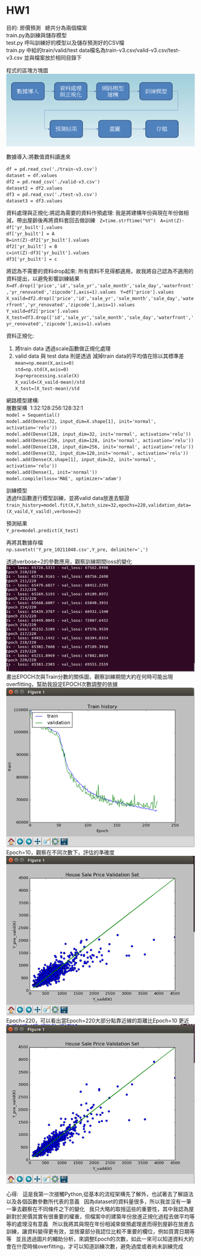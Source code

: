 # HW1  
目的: 房價預測  
總共分為兩個檔案  
train.py為訓練與儲存模型  
test.py 呼叫訓練好的模型以及儲存預測好的CSV檔  
train.py 中給的train/valid/test data檔名為train-v3.csv/valid-v3.csv/test-v3.csv 並與檔案放於相同目錄下  

程式的區塊方塊圖  
![image](https://github.com/105368504LEEBIFAN/HW1/blob/master/5.PNG)  

數據導入:將數值資料讀進來

`df = pd.read_csv('./train-v3.csv')`  
`dataset = df.values`  
`df2 = pd.read_csv('./valid-v3.csv')`  
`dataset2 = df2.values`  
`df3 = pd.read_csv('./test-v3.csv')`  
`dataset3 = df3.values`       

資料處理與正規化:將認為需要的資料作預處理: 我是將建構年份與現在年份做相減，帶出屋齡後再將資料套回去做訓練  
`Z=time.strftime("%Y")`  
`A=int(Z)-df['yr_built'].values`  
`df['yr_built'] = A`  
`B=int(Z)-df2['yr_built'].values`  
`df2['yr_built'] = B`  
`c=int(Z)-df3['yr_built'].values`  
`df3['yr_built'] = c`  

將認為不需要的資料drop起來: 所有資料不見得都適用，故我將自己認為不適用的資料提出，以避免影響訓練結果  
`X=df.drop(['price','id','sale_yr','sale_month','sale_day','waterfront','yr_renovated','zipcode'],axis=1).values`   
`Y=df['price'].values`  
`X_vaild=df2.drop(['price','id','sale_yr','sale_month','sale_day','waterfront','yr_renovated','zipcode'],axis=1).values` `Y_vaild=df2['price'].values`  
`X_test=df3.drop(['id','sale_yr','sale_month','sale_day','waterfront','yr_renovated','zipcode'],axis=1).values`     

資料正規化:   
1. 將train data 透過scale函數做正規化處理  
2. valid data 與 test data 則是透過 減掉train data的平均值在除以其標準差  
`mean=np.mean(X,axis=0)`  
`std=np.std(X,axis=0)`  
`X=preprocessing.scale(X)`  
`X_vaild=(X_vaild-mean)/std`  
`X_test=(X_test-mean)/std`  

網路模型建構:   
層數架構  1:32:128:256:128:32:1  
`model = Sequential()`  
`model.add(Dense(32, input_dim=X.shape[1], init='normal', activation='relu'))`  
`model.add(Dense(128, input_dim=32, init='normal', activation='relu'))`  
`model.add(Dense(256, input_dim=128, init='normal', activation='relu'))`  
`model.add(Dense(128, input_dim=256, init='normal', activation='relu'))`  
`model.add(Dense(32, input_dim=128,init='normal', activation='relu'))`  
`model.add(Dense(X.shape[1], input_dim=32, init='normal', activation='relu'))`  
`model.add(Dense(1, init='normal'))`  
`model.compile(loss='MAE', optimizer='adam')`  

訓練模型  
透過fit函數進行模型訓練，並將valid data放進去驗證  
`train_history=model.fit(X,Y,batch_size=32,epochs=220,validation_data=(X_vaild,Y_vaild),verbose=2)`  

預測結果  
`Y_pre=model.predict(X_test)`  

再將其數據存檔  
`np.savetxt('Y_pre_10211048.csv',Y_pre, delimiter=',')`   

透過verbose=2的參數應用，觀察訓練期間loss的變化  
![image](https://raw.githubusercontent.com/105368504LEEBIFAN/HW1/2bc278740c4b65535b3369cb2fcdfbddff51bd3d/1.PNG)  
畫出EPOCH次與Train分數的關係圖，觀察訓練期間大約在何時可能出現overfitting，幫助我設定EPOCH次數調整的依據  
![image](https://raw.githubusercontent.com/105368504LEEBIFAN/HW1/2bc278740c4b65535b3369cb2fcdfbddff51bd3d/22.PNG)  
Epoch=10，觀察在不同次數下，評估的準確度  
![image](https://raw.githubusercontent.com/105368504LEEBIFAN/HW1/2bc278740c4b65535b3369cb2fcdfbddff51bd3d/3.PNG)  
Epoch=220，可以看出當Epoch=220大部分點靠近線的距離比Epoch=10 更近  
![image](https://raw.githubusercontent.com/105368504LEEBIFAN/HW1/2bc278740c4b65535b3369cb2fcdfbddff51bd3d/4.PNG)

心得:  
這是我第一次接觸Python,從基本的流程架構先了解外，也試著去了解語法以及各個函數參數所代表的意義  
因為dataset的資料量很多，所以我並沒有一筆一筆去觀察在不同條件之下的變化  
我只大略的取捨這些的重要性，其中我認為屋齡對於房價其實有很重要的權重，但檔案中的建築年份放進正規化過程去做平均等等的處理沒有意義  
所以我將其與現在年份相減來做預處理進而得到屋齡在放進去訓練，讓資料變得更有效，並捨棄部分我認位比較不重要的欄位，例如買賣日期等等  
並且透過圖片的輔助分析，來調整Epoch的次數，如此一來可以知道資料大約會在什麼時候overfitting，才可以知道訓練次數，避免過度或者尚未訓練完成  









